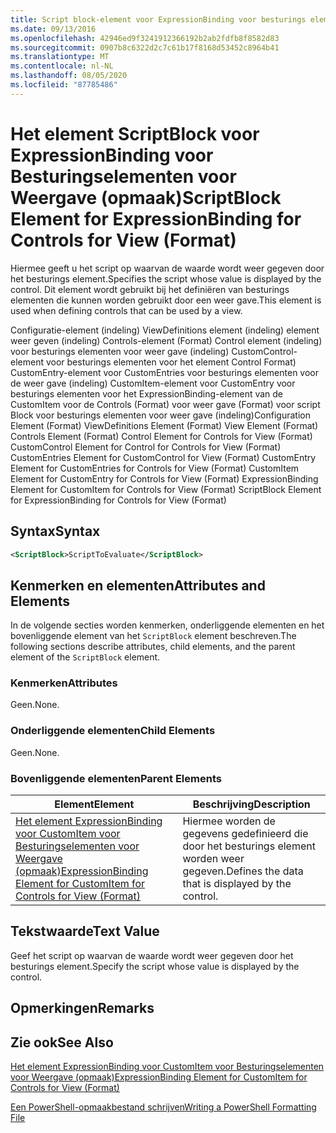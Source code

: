 ```yaml
---
title: Script block-element voor ExpressionBinding voor besturings elementen voor weer gave (indeling) | Microsoft Docs
ms.date: 09/13/2016
ms.openlocfilehash: 42946ed9f3241912366192b2ab2fdfb8f8582d83
ms.sourcegitcommit: 0907b8c6322d2c7c61b17f8168d53452c8964b41
ms.translationtype: MT
ms.contentlocale: nl-NL
ms.lasthandoff: 08/05/2020
ms.locfileid: "87785486"
---
```

# <a name="scriptblock-element-for-expressionbinding-for-controls-for-view-format"></a><span data-ttu-id="a887c-102">Het element ScriptBlock voor ExpressionBinding voor Besturingselementen voor Weergave (opmaak)</span><span class="sxs-lookup"><span data-stu-id="a887c-102">ScriptBlock Element for ExpressionBinding for Controls for View (Format)</span></span>

<span data-ttu-id="a887c-103">Hiermee geeft u het script op waarvan de waarde wordt weer gegeven door het besturings element.</span><span class="sxs-lookup"><span data-stu-id="a887c-103">Specifies the script whose value is displayed by the control.</span></span> <span data-ttu-id="a887c-104">Dit element wordt gebruikt bij het definiëren van besturings elementen die kunnen worden gebruikt door een weer gave.</span><span class="sxs-lookup"><span data-stu-id="a887c-104">This element is used when defining controls that can be used by a view.</span></span>

<span data-ttu-id="a887c-105">Configuratie-element (indeling) ViewDefinitions element (indeling) element weer geven (indeling) Controls-element (Format) Control element (indeling) voor besturings elementen voor weer gave (indeling) CustomControl-element voor besturings elementen voor het element Control Format) CustomEntry-element voor CustomEntries voor besturings elementen voor de weer gave (indeling) CustomItem-element voor CustomEntry voor besturings elementen voor het ExpressionBinding-element van de CustomItem voor de Controls (Format) voor weer gave (Format) voor script Block voor besturings elementen voor weer gave (indeling)</span><span class="sxs-lookup"><span data-stu-id="a887c-105">Configuration Element (Format) ViewDefinitions Element (Format) View Element (Format) Controls Element (Format) Control Element for Controls for View (Format) CustomControl Element for Control for Controls for View (Format) CustomEntries Element for CustomControl for View (Format) CustomEntry Element for CustomEntries for Controls for View (Format) CustomItem Element for CustomEntry for Controls for View (Format) ExpressionBinding Element for CustomItem for Controls for View (Format) ScriptBlock Element for ExpressionBinding for Controls for View (Format)</span></span>

## <a name="syntax"></a><span data-ttu-id="a887c-106">Syntax</span><span class="sxs-lookup"><span data-stu-id="a887c-106">Syntax</span></span>

```xml
<ScriptBlock>ScriptToEvaluate</ScriptBlock>
```

## <a name="attributes-and-elements"></a><span data-ttu-id="a887c-107">Kenmerken en elementen</span><span class="sxs-lookup"><span data-stu-id="a887c-107">Attributes and Elements</span></span>

<span data-ttu-id="a887c-108">In de volgende secties worden kenmerken, onderliggende elementen en het bovenliggende element van het `ScriptBlock` element beschreven.</span><span class="sxs-lookup"><span data-stu-id="a887c-108">The following sections describe attributes, child elements, and the parent element of the `ScriptBlock` element.</span></span>

### <a name="attributes"></a><span data-ttu-id="a887c-109">Kenmerken</span><span class="sxs-lookup"><span data-stu-id="a887c-109">Attributes</span></span>

<span data-ttu-id="a887c-110">Geen.</span><span class="sxs-lookup"><span data-stu-id="a887c-110">None.</span></span>

### <a name="child-elements"></a><span data-ttu-id="a887c-111">Onderliggende elementen</span><span class="sxs-lookup"><span data-stu-id="a887c-111">Child Elements</span></span>

<span data-ttu-id="a887c-112">Geen.</span><span class="sxs-lookup"><span data-stu-id="a887c-112">None.</span></span>

### <a name="parent-elements"></a><span data-ttu-id="a887c-113">Bovenliggende elementen</span><span class="sxs-lookup"><span data-stu-id="a887c-113">Parent Elements</span></span>

|<span data-ttu-id="a887c-114">Element</span><span class="sxs-lookup"><span data-stu-id="a887c-114">Element</span></span>|<span data-ttu-id="a887c-115">Beschrijving</span><span class="sxs-lookup"><span data-stu-id="a887c-115">Description</span></span>|
|-------------|-----------------|
|[<span data-ttu-id="a887c-116">Het element ExpressionBinding voor CustomItem voor Besturingselementen voor Weergave (opmaak)</span><span class="sxs-lookup"><span data-stu-id="a887c-116">ExpressionBinding Element for CustomItem for Controls for View (Format)</span></span>](./expressionbinding-element-for-customitem-for-controls-for-view-format.md)|<span data-ttu-id="a887c-117">Hiermee worden de gegevens gedefinieerd die door het besturings element worden weer gegeven.</span><span class="sxs-lookup"><span data-stu-id="a887c-117">Defines the data that is displayed by the control.</span></span>|

## <a name="text-value"></a><span data-ttu-id="a887c-118">Tekstwaarde</span><span class="sxs-lookup"><span data-stu-id="a887c-118">Text Value</span></span>

<span data-ttu-id="a887c-119">Geef het script op waarvan de waarde wordt weer gegeven door het besturings element.</span><span class="sxs-lookup"><span data-stu-id="a887c-119">Specify the script whose value is displayed by the control.</span></span>

## <a name="remarks"></a><span data-ttu-id="a887c-120">Opmerkingen</span><span class="sxs-lookup"><span data-stu-id="a887c-120">Remarks</span></span>

## <a name="see-also"></a><span data-ttu-id="a887c-121">Zie ook</span><span class="sxs-lookup"><span data-stu-id="a887c-121">See Also</span></span>

[<span data-ttu-id="a887c-122">Het element ExpressionBinding voor CustomItem voor Besturingselementen voor Weergave (opmaak)</span><span class="sxs-lookup"><span data-stu-id="a887c-122">ExpressionBinding Element for CustomItem for Controls for View (Format)</span></span>](./expressionbinding-element-for-customitem-for-controls-for-view-format.md)

[<span data-ttu-id="a887c-123">Een PowerShell-opmaakbestand schrijven</span><span class="sxs-lookup"><span data-stu-id="a887c-123">Writing a PowerShell Formatting File</span></span>](./writing-a-powershell-formatting-file.md)
